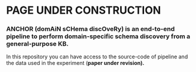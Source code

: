 <h1><b>PAGE UNDER CONSTRUCTION</b></h1>

<h3>ANCHOR (domAiN sCHema discOveRy) is an end-to-end pipeline to perform domain-specific schema discovery from a general-purpose KB.</h3>

In this repository you can have access to the source-code of pipeline and the data used in the experiment (<b>paper under revision<b>).


